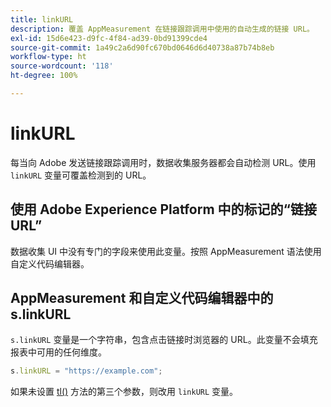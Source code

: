```yaml
---
title: linkURL
description: 覆盖 AppMeasurement 在链接跟踪调用中使用的自动生成的链接 URL。
exl-id: 15d6e423-d9fc-4f84-ad39-0bd91399cde4
source-git-commit: 1a49c2a6d90fc670bd0646d6d40738a87b74b8eb
workflow-type: ht
source-wordcount: '118'
ht-degree: 100%

---
```


# linkURL

每当向 Adobe 发送链接跟踪调用时，数据收集服务器都会自动检测 URL。使用 `linkURL` 变量可覆盖检测到的 URL。

## 使用 Adobe Experience Platform 中的标记的“链接 URL”

数据收集 UI 中没有专门的字段来使用此变量。按照 AppMeasurement 语法使用自定义代码编辑器。

## AppMeasurement 和自定义代码编辑器中的 s.linkURL

`s.linkURL` 变量是一个字符串，包含点击链接时浏览器的 URL。此变量不会填充报表中可用的任何维度。

```js
s.linkURL = "https://example.com";
```

如果未设置 [tl()](../functions/tl-method.md) 方法的第三个参数，则改用 `linkURL` 变量。
